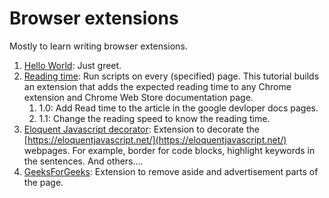 # Browser extensions

Mostly to learn writing browser extensions.

1. [Hello World](./helloWorld/): Just greet.
2. [Reading time](./readingTime/): Run scripts on every (specified) page. This tutorial builds an extension that adds the expected reading time to any Chrome extension and Chrome Web Store documentation page.
    1. 1.0: Add Read time to the article in the google devloper docs pages. 
    2. 1.1: Change the reading speed to know the reading time.
3. [Eloquent Javascript decorator](./eloquentJSDecorator/): Extension to decorate the [https://eloquentjavascript.net/](https://eloquentjavascript.net/) webpages. For example, border for code blocks, highlight keywords in the sentences. And others....
4. [GeeksForGeeks](./geeksForGeeks_ads/): Extension to remove aside and advertisement parts of the page.